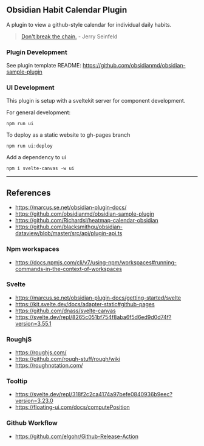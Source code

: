## Obsidian Habit Calendar Plugin

A plugin to view a github-style calendar for individual daily habits.

> [Don't break the chain.](https://jamesclear.com/stop-procrastinating-seinfeld-strategy) - Jerry Seinfeld

### Plugin Development

See plugin template README:
https://github.com/obsidianmd/obsidian-sample-plugin

### UI Development

This plugin is setup with a sveltekit server for component development.

For general development:

```
npm run ui
```

To deploy as a static website to gh-pages branch

```
npm run ui:deploy
```

Add a dependency to ui

```
npm i svelte-canvas -w ui
```

---

## References

* https://marcus.se.net/obsidian-plugin-docs/
* https://github.com/obsidianmd/obsidian-sample-plugin
* https://github.com/Richardsl/heatmap-calendar-obsidian
* https://github.com/blacksmithgu/obsidian-dataview/blob/master/src/api/plugin-api.ts

### Npm workspaces

* https://docs.npmjs.com/cli/v7/using-npm/workspaces#running-commands-in-the-context-of-workspaces


### Svelte

* https://marcus.se.net/obsidian-plugin-docs/getting-started/svelte
* https://kit.svelte.dev/docs/adapter-static#github-pages
* https://github.com/dnass/svelte-canvas
* https://svelte.dev/repl/8265c051bf754f8aba6f5d6ed9d0d74f?version=3.55.1 

### RoughjS
* https://roughjs.com/
* https://github.com/rough-stuff/rough/wiki
* https://roughnotation.com/

### Tooltip

* https://svelte.dev/repl/318f2c2ca4174a97befe0840936b9eec?version=3.23.0
* https://floating-ui.com/docs/computePosition


### Github Workflow

* https://github.com/elgohr/Github-Release-Action